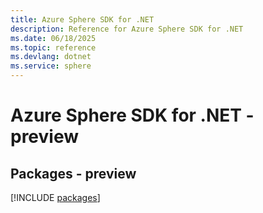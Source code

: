 ```yaml
---
title: Azure Sphere SDK for .NET
description: Reference for Azure Sphere SDK for .NET
ms.date: 06/18/2025
ms.topic: reference
ms.devlang: dotnet
ms.service: sphere
---
```

# Azure Sphere SDK for .NET - preview
## Packages - preview
[!INCLUDE [packages](sphere-index.md)]